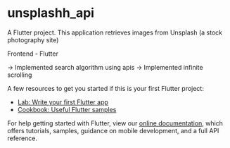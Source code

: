 # unsplashh_api

A Flutter project.
This application retrieves images from Unsplash (a stock photography site)

Frontend - Flutter

-> Implemented search algorithm using apis
-> Implemented infinite scrolling

A few resources to get you started if this is your first Flutter project:

- [Lab: Write your first Flutter app](https://flutter.dev/docs/get-started/codelab)
- [Cookbook: Useful Flutter samples](https://flutter.dev/docs/cookbook)

For help getting started with Flutter, view our
[online documentation](https://flutter.dev/docs), which offers tutorials,
samples, guidance on mobile development, and a full API reference.
